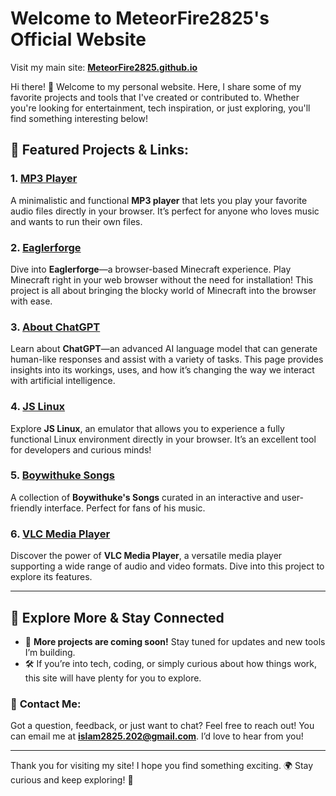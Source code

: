 # **Welcome to MeteorFire2825's Official Website**  
Visit my main site: [**MeteorFire2825.github.io**](http://meteorfire2825.github.io "MeteorFire2825.github.io")

Hi there! 👋 Welcome to my personal website. Here, I share some of my favorite projects and tools that I've created or contributed to. Whether you're looking for entertainment, tech inspiration, or just exploring, you'll find something interesting below!

## 🚀 **Featured Projects & Links:**

### 1. **[MP3 Player](https://meteorfire2825.github.io/mp3-player "MP3 Player")**  
   A minimalistic and functional **MP3 player** that lets you play your favorite audio files directly in your browser. It’s perfect for anyone who loves music and wants to run their own files.

### 2. **[Eaglerforge](https://meteorfire2825.github.io/Eaglerforge "Eaglerforge")**  
   Dive into **Eaglerforge**—a browser-based Minecraft experience. Play Minecraft right in your web browser without the need for installation! This project is all about bringing the blocky world of Minecraft into the browser with ease.
### 3. **[About ChatGPT](https://meteorfire2825.github.io/About-ChatGPT "About ChatGPT")**  
   Learn about **ChatGPT**—an advanced AI language model that can generate human-like responses and assist with a variety of tasks. This page provides insights into its workings, uses, and how it’s changing the way we interact with artificial intelligence.

### 4. **[JS Linux](https://meteorfire2825.github.io/jslinux-bellard/ "JS Linux")**  
   Explore **JS Linux**, an emulator that allows you to experience a fully functional Linux environment directly in your browser. It’s an excellent tool for developers and curious minds!

### 5. **[Boywithuke Songs](https://meteorfire2825.github.io/boywithuke-songs "Boywithuke Songs")**  
   A collection of **Boywithuke's Songs** curated in an interactive and user-friendly interface. Perfect for fans of his music.

### 6. **[VLC Media Player](https://meteorfire2825.github.io/vlc/ "VLC Media Player")**  
   Discover the power of **VLC Media Player**, a versatile media player supporting a wide range of audio and video formats. Dive into this project to explore its features.

---

## 🌟 **Explore More & Stay Connected**

- 🚧 **More projects are coming soon!** Stay tuned for updates and new tools I’m building.
- 🛠️ If you’re into tech, coding, or simply curious about how things work, this site will have plenty for you to explore.

### 📧 **Contact Me:**
Got a question, feedback, or just want to chat? Feel free to reach out! You can email me at [**islam2825.202@gmail.com**](mailto:islam2825.202@gmail.com). I’d love to hear from you!

---

Thank you for visiting my site! I hope you find something exciting. 🌍 Stay curious and keep exploring! 🌟
